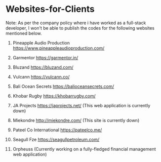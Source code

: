 # Websites-for-Clients

Note:
As per the company policy where i have worked as a full-stack developer, I won't be able to publish the codes for the following websites mentioned below. 

1. Pineapple Audio Production
https://www.pineappleaudioproduction.com/

2. Garmentor
https://garmentor.in/

3. Bluzand
https://bluzand.com/

4. Vulcann 
https://vulcann.co/

5. Bali Ocean Secrets
https://balioceansecrets.com/

6. Khobar Rugby
https://khobarrugby.com/

7. JA Projects
https://japrojects.net/ (This web application is currently down)

8. Miekondre
http://miekondre.com/ (This site is currently down)

9. Pateel Co International
https://pateelco.me/

10. Seagull Fze
https://seagullpetroleum.com/

11. Orpheuss (Currently working on a fully-fledged financial management web application)
